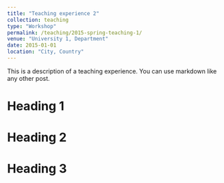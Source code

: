 ```yaml
---
title: "Teaching experience 2"
collection: teaching
type: "Workshop"
permalink: /teaching/2015-spring-teaching-1/
venue: "University 1, Department"
date: 2015-01-01
location: "City, Country"
---
```


This is a description of a teaching experience. You can use markdown like any other post.

Heading 1
======

Heading 2
======

Heading 3
======
